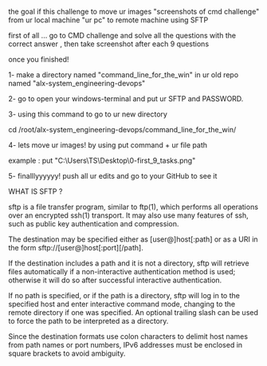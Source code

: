 the goal if this challenge to move ur images "screenshots of cmd challenge" from ur local machine "ur pc" to remote machine  using SFTP 

first of all ... go to CMD challenge and solve all the questions with the correct answer , then take screenshot after each 9 questions 

once you finished!

1- make a directory named  "command_line_for_the_win" in ur old repo named "alx-system_engineering-devops" 

2- go to open your windows-terminal and put ur SFTP and PASSWORD.

3- using this command to go to ur new directory 

 cd /root/alx-system_engineering-devops/command_line_for_the_win/

4- lets move ur images! by using put command + ur file path 

example : put "C:\Users\TS\Desktop\0-first_9_tasks.png"

5- finalllyyyyyy! push all ur edits and go to your GitHub to see it






WHAT IS SFTP ?

sftp is a file transfer program, similar to ftp(1), which performs all operations over an encrypted ssh(1) transport. It may also use many features of ssh, such as public key authentication and compression.

The destination may be specified either as [user@]host[:path] or as a URI in the form sftp://[user@]host[:port][/path].

If the destination includes a path and it is not a directory, sftp will retrieve files automatically if a non-interactive authentication method is used; otherwise it will do so after successful interactive authentication.

If no path is specified, or if the path is a directory, sftp will log in to the specified host and enter interactive command mode, changing to the remote directory if one was specified. An optional trailing slash can be used to force the path to be interpreted as a directory.

Since the destination formats use colon characters to delimit host names from path names or port numbers, IPv6 addresses must be enclosed in square brackets to avoid ambiguity. 
